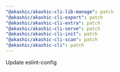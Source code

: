 ```yaml
---
"@akashic/akashic-cli-lib-manage": patch
"@akashic/akashic-cli-export": patch
"@akashic/akashic-cli-extra": patch
"@akashic/akashic-cli-serve": patch
"@akashic/akashic-cli-init": patch
"@akashic/akashic-cli-scan": patch
"@akashic/akashic-cli": patch
---
```


Update eslint-config
